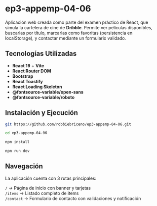 # ep3-appemp-04-06

Aplicación web creada como parte del examen práctico de React, que simula la cartelera de cine de **Dribble**. Permite ver películas disponibles, buscarlas por título, marcarlas como favoritas (persistencia en localStorage), y contactar mediante un formulario validado.

## Tecnologías Utilizadas
- **React 19** + **Vite**
- **React Router DOM**
- **Bootstrap**
- **React Toastify**
- **React Loading Skeleton**
- **@fontsource-variable/open-sans**
- **@fontsource-variable/roboto**

## Instalación y Ejecución
```bash
git https://github.com/robbiebriceno/ep3-appemp-04-06.git

cd ep3-appemp-04-06

npm install

npm run dev
```

## Navegación

La aplicación cuenta con 3 rutas principales:

`/`        -> Página de inicio con banner y tarjetas                         
`/items`   -> Listado completo de items                                      
`/contact` -> Formulario de contacto con validaciones y notificación    

